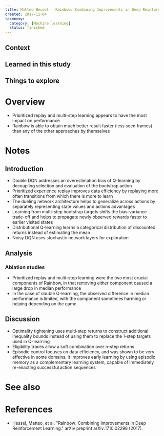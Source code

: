 ```yaml
---
title: Matteo Hessel - Rainbow: Combining Improvements in Deep Reinforcement Learning (2017)
created: 2017-11-04
taxonomy:
  category: [Machine learning]
  status: finished
---
```


## Context

## Learned in this study

## Things to explore

# Overview
* Prioritized replay and multi-step learning appears to have the most impact on performance
* Rainbow is able to obtain much better result faster (less seen frames) than any of the other approaches by themselves

# Notes
## Introduction
* Double DQN addresses an overestimation bias of Q-learning by decoupling selection and evaluation of the bootstrap action
* Prioritized experience replay improves data efficiency by replaying more often transitions from which there is more to learn
* The dueling network architecture helps to generalize across actions by separately representing state values and actions advantages
* Learning from multi-step bootstrap targets shifts the bias-variance trade-off and helps to propagate newly observed rewards faster to earlier visited states
* Distributional Q-learning learns a categorical distribution of discounted returns instead of estimating the mean
* Noisy DQN uses stochastic network layers for exploration

## Analysis
### Ablation studies
* Prioritized replay and multi-step learning were the two most crucial components of Rainbow, in that removing either component caused a large drop in median performance
* In the case of double Q-learning, the observed difference in median performance is limited, with the component sometimes harming or helping depending on the game

## Discussion
* Optimality tightening uses multi-step returns to construct additional inequality bounds instead of using them to replace the 1-step targets used in Q-learning
* Eligibility traces allow a soft combination over n-step returns
* Episodic control focuses on data efficiency, and was shown to be very effective in some domains. It improves early learning by using episodic memory as a complementary learning system, capable of immediately re-enacting successful action sequences

# See also

# References
* Hessel, Matteo, et al. "Rainbow: Combining Improvements in Deep Reinforcement Learning." arXiv preprint arXiv:1710.02298 (2017).
